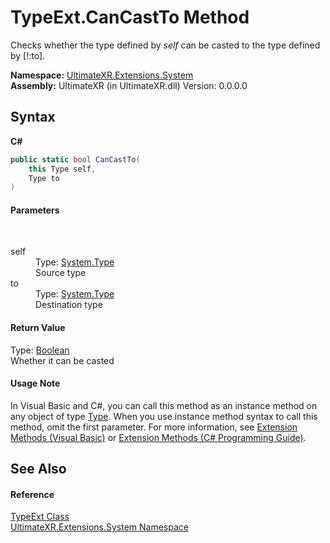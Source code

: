 # TypeExt.CanCastTo Method 
 

Checks whether the type defined by *self* can be casted to the type defined by [!:to].

**Namespace:**&nbsp;<a href="N_UltimateXR_Extensions_System">UltimateXR.Extensions.System</a><br />**Assembly:**&nbsp;UltimateXR (in UltimateXR.dll) Version: 0.0.0.0

## Syntax

**C#**<br />
``` C#
public static bool CanCastTo(
	this Type self,
	Type to
)
```


#### Parameters
&nbsp;<dl><dt>self</dt><dd>Type: <a href="https://docs.microsoft.com/dotnet/api/system.type" target="_blank" rel="noopener noreferrer">System.Type</a><br />Source type</dd><dt>to</dt><dd>Type: <a href="https://docs.microsoft.com/dotnet/api/system.type" target="_blank" rel="noopener noreferrer">System.Type</a><br />Destination type</dd></dl>

#### Return Value
Type: <a href="https://docs.microsoft.com/dotnet/api/system.boolean" target="_blank" rel="noopener noreferrer">Boolean</a><br />Whether it can be casted

#### Usage Note
In Visual Basic and C#, you can call this method as an instance method on any object of type <a href="https://docs.microsoft.com/dotnet/api/system.type" target="_blank" rel="noopener noreferrer">Type</a>. When you use instance method syntax to call this method, omit the first parameter. For more information, see <a href="https://docs.microsoft.com/dotnet/visual-basic/programming-guide/language-features/procedures/extension-methods" target="_blank" rel="noopener noreferrer">Extension Methods (Visual Basic)</a> or <a href="https://docs.microsoft.com/dotnet/csharp/programming-guide/classes-and-structs/extension-methods" target="_blank" rel="noopener noreferrer">Extension Methods (C# Programming Guide)</a>.

## See Also


#### Reference
<a href="T_UltimateXR_Extensions_System_TypeExt">TypeExt Class</a><br /><a href="N_UltimateXR_Extensions_System">UltimateXR.Extensions.System Namespace</a><br />